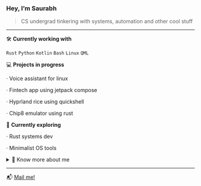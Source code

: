 ### Hey, I’m Saurabh 

> CS undergrad tinkering with systems, automation and other cool stuff

---

🛠️ **Currently working with**  

`Rust`  `Python`  `Kotlin`  `Bash`  `Linux`  `QML`

💻 **Projects in progress**

· Voice assistant for linux

· Fintech app using jetpack compose  

· Hyprland rice using quickshell

· Chip8 emulator using rust 

🌱 **Currently exploring**

· Rust systems dev  

· Minimalist OS tools

<details>
  <summary>🐧 Know more about me</summary>

- I use arch linux btw

- Did I tell you I use arch?

</details>

---

📬 [Mail me!](mailto:meledo@duck.com)
